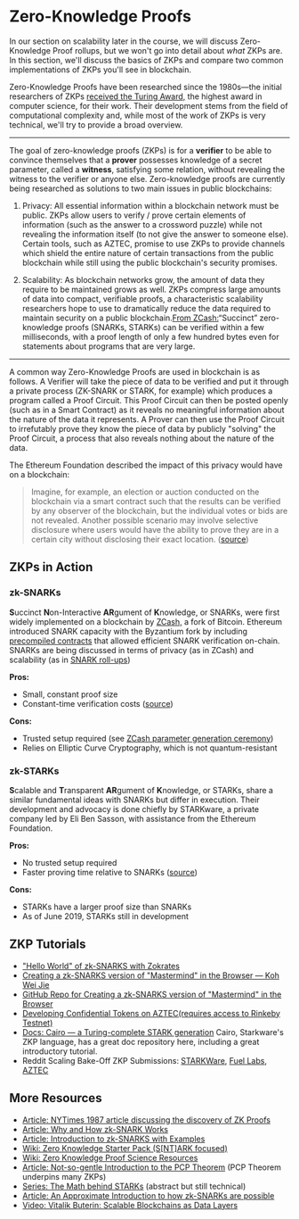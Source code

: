 # Zero-Knowledge Proofs

In our section on scalability later in the course, we will discuss Zero-Knowledge Proof rollups, but we won't go into detail about *what* ZKPs are. In this section, we'll discuss the basics of ZKPs and compare two common implementations of ZKPs you'll see in blockchain.

Zero-Knowledge Proofs have been researched since the 1980s—the initial researchers of ZKPs [received the Turing Award,](https://amturing.acm.org/award_winners/goldwasser_8627889.cfm) the highest award in computer science, for their work. Their development stems from the field of computational complexity and, while most of the work of ZKPs is very technical, we'll try to provide a broad overview.

* * *

The goal of zero-knowledge proofs (ZKPs) is for a **verifier** to be able to convince themselves that a **prover** possesses knowledge of a secret parameter, called a **witness**, satisfying some relation, without revealing the witness to the verifier or anyone else. Zero-knowledge proofs are currently being researched as solutions to two main issues in public blockchains:

1.  Privacy: All essential information within a blockchain network must be public. ZKPs allow users to verify / prove certain elements of information (such as the answer to a crossword puzzle) while not revealing the information itself (to not give the answer to someone else). Certain tools, such as AZTEC, promise to use ZKPs to provide channels which shield the entire nature of certain transactions from the public blockchain while still using the public blockchain's security promises.

2.  Scalability: As blockchain networks grow, the amount of data they require to be maintained grows as well. ZKPs compress large amounts of data into compact, verifiable proofs, a characteristic scalability researchers hope to use to dramatically reduce the data required to maintain security on a public blockchain.[From ZCash:](https://z.cash/technology/zksnarks/)“Succinct” zero-knowledge proofs (SNARKs, STARKs) can be verified within a few milliseconds, with a proof length of only a few hundred bytes even for statements about programs that are very large.

* * *

A common way Zero-Knowledge Proofs are used in blockchain is as follows. A Verifier will take the piece of data to be verified and put it through a private process (ZK-SNARK or STARK, for example) which produces a program called a Proof Circuit. This Proof Circuit can then be posted openly (such as in a Smart Contract) as it reveals no meaningful information about the nature of the data it represents. A Prover can then use the Proof Circuit to irrefutably prove they know the piece of data by publicly "solving" the Proof Circuit, a process that also reveals nothing about the nature of the data.

The Ethereum Foundation described the impact of this privacy would have on a blockchain:

> Imagine, for example, an election or auction conducted on the blockchain via a smart contract such that the results can be verified by any observer of the blockchain, but the individual votes or bids are not revealed. Another possible scenario may involve selective disclosure where users would have the ability to prove they are in a certain city without disclosing their exact location. ([source](https://blog.ethereum.org/2017/01/19/update-integrating-zcash-ethereum/))

## ZKPs in Action

### zk-SNARKs

**S**uccinct **N**on-Interactive **AR**gument of **K**nowledge, or SNARKs, were first widely implemented on a blockchain by [ZCash,](https://en.wikipedia.org/wiki/Zcash) a fork of Bitcoin. Ethereum introduced SNARK capacity with the Byzantium fork by including [precompiled contracts](https://medium.com/coinmonks/ethereum-support-for-zk-snarks-1236c0dfd3b4) that allowed efficient SNARK verification on-chain. SNARKs are being discussed in terms of privacy (as in ZCash) and scalability (as in [SNARK roll-ups](https://medium.com/@trenton.v/transcript-scalable-blockchains-as-data-layers-vitalik-buterin-11aa18b37e07))

**Pros:**

*   Small, constant proof size
*   Constant-time verification costs ([source](https://eprint.iacr.org/2019/099.pdf))

**Cons:**

*   Trusted setup required (see [ZCash parameter generation ceremony](https://www.youtube.com/watch?v=D6dY-3x3teM))
*   Relies on Elliptic Curve Cryptography, which is not quantum-resistant

### zk-STARKs

**S**calable and **T**ransparent **AR**gument of **K**nowledge, or STARKs, share a similar fundamental ideas with SNARKs but differ in execution. Their development and advocacy is done chiefly by STARKware, a private company led by Eli Ben Sasson, with assistance from the Ethereum Foundation.  

**Pros:**

*   No trusted setup required
*   Faster proving time relative to SNARKs ([source](https://youtu.be/aEqhjpjoaEA))

**Cons:**

*   STARKs have a larger proof size than SNARKs
*   As of June 2019, STARKs still in development


## ZKP Tutorials

* ["Hello World" of zk-SNARKS with Zokrates](https://zokrates.github.io/gettingstarted.html)
* [Creating a zk-SNARKS version of "Mastermind" in the Browser — Koh Wei Jie](https://medium.com/@weijiek/how-i-learned-zk-snarks-from-scratch-177a01c5514e)
* [GitHub Repo for Creating a zk-SNARKS version of "Mastermind" in the Browser](https://github.com/weijiekoh/zkmm)
* [Developing Confidential Tokens on AZTEC(requires access to Rinkeby Testnet)](https://medium.com/@PaulRBerg/how-to-code-your-own-confidential-token-on-ethereum-4a8c045c8651)
* [Docs: Cairo — a Turing-complete STARK generation](https://www.cairo-lang.org/) Cairo, Starkware's ZKP language, has a great doc repository here, including a great introductory tutorial.
* Reddit Scaling Bake-Off ZKP Submissions: [STARKWare](https://www.reddit.com/r/ethereum/comments/i01sjk/starkwares_submission_to_reddits_scaling_bakeoff/), [Fuel Labs](https://www.reddit.com/r/ethereum/comments/i1cimc/the_great_reddit_scaling_bakeoff_submission_by/), [AZTEC](https://www.reddit.com/r/ethereum/comments/i1j6ck/the_reddit_bakeoff_zkreddit_by_aztec/)

## More Resources

* [Article: NYTimes 1987 article discussing the discovery of ZK Proofs](https://www.nytimes.com/1987/02/17/science/a-new-approach-to-protecting-secrets-is-discovered.html)
* [Article: Why and How zk-SNARK Works](https://medium.com/@imolfar/why-and-how-zk-snark-works-1-introduction-the-medium-of-a-proof-d946e931160)
* [Article: Introduction to zk-SNARKS with Examples](https://media.consensys.net/introduction-to-zksnarks-with-examples-3283b554fc3b)
* [Wiki: Zero Knowledge Starter Pack (S[NT]ARK focused)](https://ethresear.ch/t/zero-knowledge-proofs-starter-pack)
* [Wiki: Zero Knowledge Proof Science Resources](https://zkp.science/)
* [Article: Not-so-gentle Introduction to the PCP Theorem](https://web.archive.org/web/20190422154614/https://pegasys.tech/a-not-so-gentle-introduction-to-the-pcp-theorem-part-1/) (PCP Theorem underpins many ZKPs)
* [Series: The Math behind STARKs](https://medium.com/starkware/stark-math-the-journey-begins-51bd2b063c71) (abstract but still technical)
* [Article: An Approximate Introduction to how zk-SNARKs are possible](https://vitalik.ca/general/2021/01/26/snarks.html)
* [Video: Vitalik Buterin: Scalable Blockchains as Data Layers](https://youtu.be/mOm47gBMfg8)
